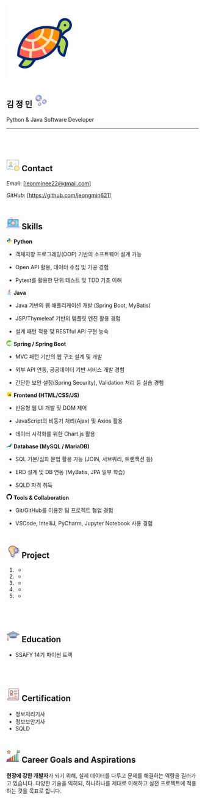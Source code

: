 <img src="img/turtle.gif" width="200px" height="200px"/>

## 김 정 민 <img src="img/bubbles_icon.png" width="35px" height="35px"/>
Python & Java Software Developer</small>

---
<br><br>

## <img src="img/contact_icon.png" width="35px" height="35px"/> Contact
*Email*: [jeonminee22@gmail.com]

*GitHub*: [https://github.com/jeongmin621]
<br><br>

## <img src="img/skills_icon.png" width="35px" height="35px"/> Skills
<img src="img/python_icon.png" width="15px" height="15px"/> **Python**

- 객체지향 프로그래밍(OOP) 기반의 소프트웨어 설계 가능

- Open API 활용, 데이터 수집 및 가공 경험

- Pytest를 활용한 단위 테스트 및 TDD 기초 이해

<img src="img/java_icon.png" width="15px" height="15px"/> **Java**

- Java 기반의 웹 애플리케이션 개발 (Spring Boot, MyBatis)

- JSP/Thymeleaf 기반의 템플릿 엔진 활용 경험

- 설계 패턴 적용 및 RESTful API 구현 능숙

<img src="img/spring_icon.png" width="15px" height="15px"/> **Spring / Spring Boot**

- MVC 패턴 기반의 웹 구조 설계 및 개발

- 외부 API 연동, 공공데이터 기반 서비스 개발 경험

- 간단한 보안 설정(Spring Security), Validation 처리 등 실습 경험

<img src="img/javascript_icon.png" width="15px" height="15px"/> **Frontend (HTML/CSS/JS)**

- 반응형 웹 UI 개발 및 DOM 제어

- JavaScript의 비동기 처리(Ajax) 및 Axios 활용

- 데이터 시각화를 위한 Chart.js 활용

<img src="img/mariadb_icon.png" width="15px" height="15px"/> **Database (MySQL / MariaDB)**

- SQL 기본/심화 문법 활용 가능 (JOIN, 서브쿼리, 트랜잭션 등)

- ERD 설계 및 DB 연동 (MyBatis, JPA 일부 학습)

- SQLD 자격 취득

<img src="img/github_logo.png" width="15px" height="15px"/> **Tools & Collaboration**

- Git/GitHub를 이용한 팀 프로젝트 협업 경험

- VSCode, IntelliJ, PyCharm, Jupyter Notebook 사용 경험
<br><br>

## <img src="img/project_icon.png" width="35px" height="35px"/> Project
1. -
2. -
3. -
4. -
5. -
<br><br>

## <img src="img/education_icon.png" width="35px" height="35px"/> Education
- SSAFY 14기 파이썬 트랙

<br><br>

## <img src="img/certification_icon.png" width="35px" height="35px"/> Certification
- 정보처리기사
- 정보보안기사
- SQLD
<br><br>

## <img src="img/goals_icon.png" width="35px" height="35px"/> Career Goals and Aspirations
**현장에 강한 개발자**가 되기 위해, 실제 데이터를 다루고 문제를 해결하는 역량을 길러가고 있습니다.
다양한 기술을 익히되, 하나하나를 제대로 이해하고 실전 프로젝트에 적용하는 것을 목표로 합니다.


